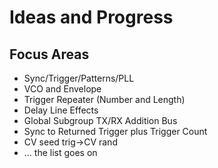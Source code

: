 Ideas and Progress
===

Focus Areas
---

* Sync/Trigger/Patterns/PLL
* VCO and Envelope
* Trigger Repeater (Number and Length)
* Delay Line Effects
* Global Subgroup TX/RX Addition Bus
* Sync to Returned Trigger plus Trigger Count
* CV seed trig->CV rand
* ... the list goes on